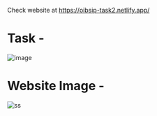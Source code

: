 Check website at https://oibsip-task2.netlify.app/

# Task - 
![image](https://user-images.githubusercontent.com/93007427/167268172-3b0a6936-4efd-4fcd-8586-257cbdd5cb15.png)

# Website Image - 
![ss](https://user-images.githubusercontent.com/93540804/155923314-07382b0a-2463-4431-8893-bad5139c93a0.jpg)
